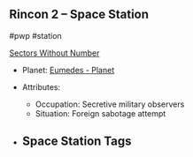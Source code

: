 ## Rincon 2 &ndash; Space Station

#pwp #station

[Sectors Without Number](https://sectorswithoutnumber.com/sector/bfDcBzTtgpeyLUfwzjio/spaceStation/pN1PNN2wjmVrofZeLj8E)

- Planet: [Eumedes - Planet](../../../Gaming/StarsWithoutNumber/PiratesWithoutPlunder/Eumedes%20-%20Planet.md)

- Attributes:
   -   Occupation: Secretive military observers
   -   Situation: Foreign sabotage attempt

- Space Station Tags
	-  
